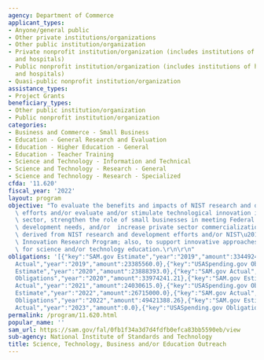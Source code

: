 ```yaml
---
agency: Department of Commerce
applicant_types:
- Anyone/general public
- Other private institutions/organizations
- Other public institution/organization
- Private nonprofit institution/organization (includes institutions of higher education
  and hospitals)
- Public nonprofit institution/organization (includes institutions of higher education
  and hospitals)
- Quasi-public nonprofit institution/organization
assistance_types:
- Project Grants
beneficiary_types:
- Other public institution/organization
- Public nonprofit institution/organization
categories:
- Business and Commerce - Small Business
- Education - General Research and Evaluation
- Education - Higher Education - General
- Education - Teacher Training
- Science and Technology - Information and Technical
- Science and Technology - Research - General
- Science and Technology - Research - Specialized
cfda: '11.620'
fiscal_year: '2022'
layout: program
objective: "To evaluate the benefits and impacts of NIST research and development\
  \ efforts and/or evaluate and/or stimulate technological innovation in the private\
  \ sector, strengthen the role of small businesses in meeting Federal research and\
  \ development needs, and/or  increase private sector commercialization of innovations\
  \ derived from NIST research and development efforts and/or NIST\u2019s Small Business\
  \ Innovation Research Program; also, to support innovative approaches and methods\
  \ for science and/or technology education.\r\n\r\n"
obligations: '[{"key":"SAM.gov Estimate","year":"2019","amount":33449247.0},{"key":"SAM.gov
  Actual","year":"2019","amount":23385560.0},{"key":"USASpending.gov Obligations","year":"2019","amount":25406488.72},{"key":"SAM.gov
  Estimate","year":"2020","amount":23888393.0},{"key":"SAM.gov Actual","year":"2020","amount":17341035.0},{"key":"USASpending.gov
  Obligations","year":"2020","amount":33974241.21},{"key":"SAM.gov Estimate","year":"2021","amount":23811017.0},{"key":"SAM.gov
  Actual","year":"2021","amount":24030615.0},{"key":"USASpending.gov Obligations","year":"2021","amount":43630760.6},{"key":"SAM.gov
  Estimate","year":"2022","amount":26715000.0},{"key":"SAM.gov Actual","year":"2022","amount":26715000.0},{"key":"USASpending.gov
  Obligations","year":"2022","amount":49421388.26},{"key":"SAM.gov Estimate","year":"2023","amount":24215000.0},{"key":"SAM.gov
  Actual","year":"2023","amount":0.0},{"key":"USASpending.gov Obligations","year":"2023","amount":39724167.47}]'
permalink: /program/11.620.html
popular_name: ''
sam_url: https://sam.gov/fal/0fb1f34a3d7d4fdfb0efca83bb5590eb/view
sub-agency: National Institute of Standards and Technology
title: Science, Technology, Business and/or Education Outreach
---
```

